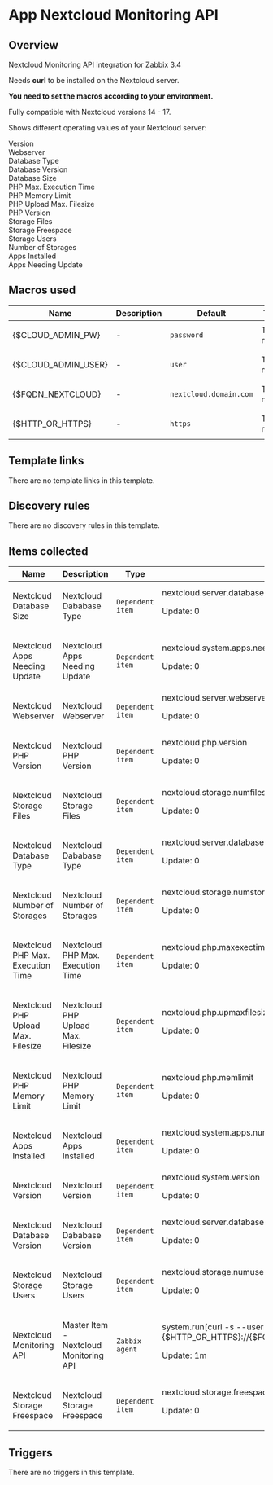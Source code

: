 # App Nextcloud Monitoring API

## Overview

Nextcloud Monitoring API integration for Zabbix 3.4


Needs **curl** to be installed on the Nextcloud server.


**You need to set the macros according to your environment.**


Fully compatible with Nextcloud versions 14 - 17.


Shows different operating values of your Nextcloud server:


Version  
Webserver  
Database Type  
Database Version  
Database Size  
PHP Max. Execution Time  
PHP Memory Limit  
PHP Upload Max. Filesize  
PHP Version  
Storage Files  
Storage Freespace  
Storage Users  
Number of Storages  
Apps Installed  
Apps Needing Update



## Macros used

|Name|Description|Default|Type|
|----|-----------|-------|----|
|{$CLOUD_ADMIN_PW}|<p>-</p>|`password`|Text macro|
|{$CLOUD_ADMIN_USER}|<p>-</p>|`user`|Text macro|
|{$FQDN_NEXTCLOUD}|<p>-</p>|`nextcloud.domain.com`|Text macro|
|{$HTTP_OR_HTTPS}|<p>-</p>|`https`|Text macro|
## Template links

There are no template links in this template.

## Discovery rules

There are no discovery rules in this template.

## Items collected

|Name|Description|Type|Key and additional info|
|----|-----------|----|----|
|Nextcloud Database Size|<p>Nextcloud Dababase Type</p>|`Dependent item`|nextcloud.server.database.size<p>Update: 0</p>|
|Nextcloud Apps Needing Update|<p>Nextcloud Apps Needing Update</p>|`Dependent item`|nextcloud.system.apps.needingupdate<p>Update: 0</p>|
|Nextcloud Webserver|<p>Nextcloud Webserver</p>|`Dependent item`|nextcloud.server.webserver<p>Update: 0</p>|
|Nextcloud PHP Version|<p>Nextcloud PHP Version</p>|`Dependent item`|nextcloud.php.version<p>Update: 0</p>|
|Nextcloud Storage Files|<p>Nextcloud Storage Files</p>|`Dependent item`|nextcloud.storage.numfiles<p>Update: 0</p>|
|Nextcloud Database Type|<p>Nextcloud Dababase Type</p>|`Dependent item`|nextcloud.server.database.type<p>Update: 0</p>|
|Nextcloud Number of Storages|<p>Nextcloud Number of Storages</p>|`Dependent item`|nextcloud.storage.numstorages<p>Update: 0</p>|
|Nextcloud PHP Max. Execution Time|<p>Nextcloud PHP Max. Execution Time</p>|`Dependent item`|nextcloud.php.maxexectime<p>Update: 0</p>|
|Nextcloud PHP Upload Max. Filesize|<p>Nextcloud PHP Upload Max. Filesize</p>|`Dependent item`|nextcloud.php.upmaxfilesize<p>Update: 0</p>|
|Nextcloud PHP Memory Limit|<p>Nextcloud PHP Memory Limit</p>|`Dependent item`|nextcloud.php.memlimit<p>Update: 0</p>|
|Nextcloud Apps Installed|<p>Nextcloud Apps Installed</p>|`Dependent item`|nextcloud.system.apps.numinstalled<p>Update: 0</p>|
|Nextcloud Version|<p>Nextcloud Version</p>|`Dependent item`|nextcloud.system.version<p>Update: 0</p>|
|Nextcloud Database Version|<p>Nextcloud Dababase Version</p>|`Dependent item`|nextcloud.server.database.version<p>Update: 0</p>|
|Nextcloud Storage Users|<p>Nextcloud Storage Users</p>|`Dependent item`|nextcloud.storage.numusers<p>Update: 0</p>|
|Nextcloud Monitoring API|<p>Master Item - Nextcloud Monitoring API</p>|`Zabbix agent`|system.run[curl -s --user {$CLOUD_ADMIN_USER}:{$CLOUD_ADMIN_PW}  {$HTTP_OR_HTTPS}://{$FQDN_NEXTCLOUD}/ocs/v2.php/apps/serverinfo/api/v1/info]<p>Update: 1m</p>|
|Nextcloud Storage Freespace|<p>Nextcloud Storage Freespace</p>|`Dependent item`|nextcloud.storage.freespace<p>Update: 0</p>|
## Triggers

There are no triggers in this template.

